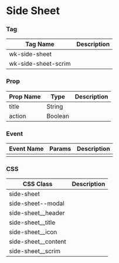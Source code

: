 # Side Sheet

### Tag
Tag Name | Description
--- | --- 
wk-side-sheet | 
wk-side-sheet-scrim | 

### Prop
Prop Name | Type | Description
--- | --- | ---
title | String | 
action | Boolean | 

### Event
Event Name | Params | Description
--- | --- | ---
 |  | 

### CSS
CSS Class | Description
--- | --- 
side-sheet | 
side-sheet--modal | 
side-sheet__header | 
side-sheet__title | 
side-sheet__icon | 
side-sheet__content | 
side-sheet__scrim | 